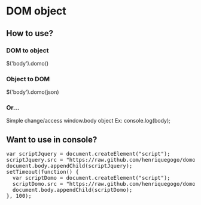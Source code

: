 # DOM object
## How to use?
### DOM to object
$('body').domo()
### Object to DOM
$('body').domo(json)
### Or...
Simple change/access window.body object
Ex: console.log(body);
## Want to use in console?
<pre>
var scriptJquery = document.createElement(&quot;script&quot;);
scriptJquery.src = &quot;https://raw.github.com/henriquegogo/domo/master/jquery-1.7.1.min.js&quot;;
document.body.appendChild(scriptJquery);
setTimeout(function() {
  var scriptDomo = document.createElement(&quot;script&quot;);
  scriptDomo.src = &quot;https://raw.github.com/henriquegogo/domo/master/jquery-domo.js&quot;;
  document.body.appendChild(scriptDomo);
}, 100);
</pre>
